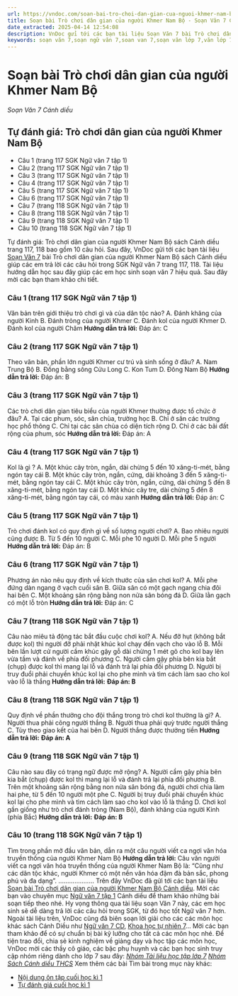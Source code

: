 ```yaml
---
url: https://vndoc.com/soan-bai-tro-choi-dan-gian-cua-nguoi-khmer-nam-bo-273587
title: Soạn bài Trò chơi dân gian của người Khmer Nam Bộ - Soạn Văn 7 Cánh diều - VnDoc.com
date_extracted: 2025-04-14 12:54:08
description: VnDoc gửi tới các bạn tài liệu Soạn Văn 7 bài Trò chơi dân gian của người Khmer Nam Bộ sách Cánh diều bao gồm đáp án chi tiết cho các câu hỏi trong SGK Ngữ văn 7 trang 117, 118 sách Cánh diều. Mời các bạn tham khảo.
keywords: soạn văn 7,soạn ngữ văn 7,soan van 7,soạn văn lớp 7,văn lớp 7,ngữ văn lớp 7,giải văn 7,soạn văn 7 tập 1,soạn văn lớp 7 tập 1,Soạn bài Trò chơi dân gian của người Khmer Nam Bộ,soạn văn 7 cánh diều,bài Trò chơi dân gian của người Khmer Nam Bộ,soạn bài Trò chơi dân gian của người Khmer Nam Bộ Cánh diều,soạn bài lớp 7,Soạn Văn 7 Trò chơi dân gian của người Khmer Nam Bộ,Soạn Văn lớp 7 Trò chơi dân gian của người Khmer Nam Bộ,soạn văn 7 bài Trò chơi dân gian của người Khmer Nam Bộ
---
```


# Soạn bài Trò chơi dân gian của người Khmer Nam Bộ
 _Soạn Văn 7 Cánh diều_
## Tự đánh giá: Trò chơi dân gian của người Khmer Nam Bộ
  * Câu 1 \(trang 117 SGK Ngữ văn 7 tập 1\)
  * Câu 2 \(trang 117 SGK Ngữ văn 7 tập 1\)
  * Câu 3 \(trang 117 SGK Ngữ văn 7 tập 1\)
  * Câu 4 \(trang 117 SGK Ngữ văn 7 tập 1\)
  * Câu 5 \(trang 117 SGK Ngữ văn 7 tập 1\)
  * Câu 6 \(trang 117 SGK Ngữ văn 7 tập 1\)
  * Câu 7 \(trang 118 SGK Ngữ văn 7 tập 1\)
  * Câu 8 \(trang 118 SGK Ngữ văn 7 tập 1\)
  * Câu 9 \(trang 118 SGK Ngữ văn 7 tập 1\)
  * Câu 10 \(trang 118 SGK Ngữ văn 7 tập 1\)

Tự đánh giá: Trò chơi dân gian của người Khmer Nam Bộ  sách Cánh diều trang 117, 118 bao gồm 10 câu hỏi. Sau đây, VnDoc gửi tới các bạn tài liệu [Soạn Văn 7](<https://vndoc.com/ngu-van-7-tap-1-cd>) bài Trò chơi dân gian của người Khmer Nam Bộ sách Cánh diều giúp các em trả lời các câu hỏi trong SGK Ngữ văn 7 trang 117, 118. Tài liệu hướng dẫn học sau đây giúp các em học sinh soạn văn 7 hiệu quả. Sau đây mời các bạn tham khảo chi tiết.
### Câu 1 \(trang 117 SGK Ngữ văn 7 tập 1\)
Văn bản trên giới thiệu trò chơi gì và của dân tộc nào?
A. Đánh khăng của người Kinh
B. Đánh trỏng của người Khmer
C. Đánh kol của người Khmer
D. Đánh kol của người Chăm
**Hướng dẫn trả lời:**
Đáp án: C
### Câu 2 \(trang 117 SGK Ngữ văn 7 tập 1\)
Theo văn bản, phần lớn người Khmer cư trú và sinh sống ở đâu?
A. Nam Trung Bộ
B. Đồng bằng sông Cửu Long
C. Kon Tum
D. Đông Nam Bộ
**Hướng dẫn trả lời:**
Đáp án: B
### Câu 3 \(trang 117 SGK Ngữ văn 7 tập 1\)
Các trò chơi dân gian tiêu biểu của người Khmer thường được tổ chức ở đâu?
A. Tại các phum, sóc, sân chùa, trường học
B. Chỉ ở sân các trường học phổ thông
C. Chỉ tại các sân chùa có diện tích rộng
D. Chỉ ở các bãi đất rộng của phum, sóc
**Hướng dẫn trả lời:**
Đáp án: A
### Câu 4 \(trang 117 SGK Ngữ văn 7 tập 1\)
Kol là gì ?
A. Một khúc cây tròn, ngắn, dài chừng 5 đến 10 xăng-ti-mét, bằng ngón tay cái
B. Một khúc cây tròn, ngắn, cứng, dài khoảng 3 đến 5 xăng-ti-mét, bằng ngón tay cái
C. Một khúc cây tròn, ngắn, cứng, dài chừng 5 đến 8 xăng-ti-mét, bằng ngón tay cái
D. Một khúc cây tre, dài chừng 5 đến 8 xăng-ti-mét, bằng ngón tay cái, có màu xanh
**Hướng dẫn trả lời:**
Đáp án: C
### Câu 5 \(trang 117 SGK Ngữ văn 7 tập 1\)
Trò chơi đánh kol có quy định gì về số lượng người chơi?
A. Bao nhiêu người cũng được
B. Từ 5 đến 10 người
C. Mỗi phe 10 người
D. Mỗi phe 5 người
**Hướng dẫn trả lời:**
Đáp án: B
### Câu 6 \(trang 117 SGK Ngữ văn 7 tập 1\)
Phương án nào nêu quy định về kích thước của sân chơi kol?
A. Mỗi phe đứng dàn ngang ở vạch cuối sân
B. Giữa sân có một gạch ngang chia đôi hai bên
C. Một khoảng sân rộng bằng non nửa sân bóng đá
D. Giữa lằn gạch có một lỗ tròn
**Hướng dẫn trả lời:**
Đáp án: C
### Câu 7 \(trang 118 SGK Ngữ văn 7 tập 1\)
Câu nào miêu tả động tác bắt đầu cuộc chơi kol?
A. Nếu đỡ hụt \(không bắt được kol\) thì người đỡ phải nhặt khúc kol chạy đến vạch cho vào lỗ
B. Mỗi bên lần lượt cử người cầm khúc gậy gỗ dài chừng 1 mét gõ cho kol bay lên vừa tầm và đánh về phía đối phương
C. Người cầm gậy phía bên kia bắt \(chụp\) được kol thì mang lại lỗ và đánh trả lại phía đối phương
D. Người bị truy đuổi phải chuyền khúc kol lại cho phe mình và tìm cách làm sao cho kol vào lỗ là thắng
**Hướng dẫn trả lời:**
**Đáp án: B**
### Câu 8 \(trang 118 SGK Ngữ văn 7 tập 1\)
Quy định về phần thưởng cho đội thắng trong trò chơi kol thường là gì?
A. Người thua phải cõng người thắng
B. Người thua phải quỳ trước người thắng
C. Tùy theo giao kết của hai bên
D. Người thắng được thưởng tiền
**Hướng dẫn trả lời:**
**Đáp án: A**
### Câu 9 \(trang 118 SGK Ngữ văn 7 tập 1\)
Câu nào sau đây có trạng ngữ được mở rộng?
A. Người cầm gậy phía bên kia bắt \(chụp\) được kol thì mang lại lỗ và đánh trả lại phía đối phương
B. Trên một khoảng sân rộng bằng non nửa sân bóng đá, người chơi chia làm hai phe, từ 5 đến 10 người một phe
C. Người bị truy đuổi phải chuyền khúc kol lại cho phe mình và tìm cách làm sao cho kol vào lỗ là thắng
D. Chơi kol gần giống như trò chơi đánh trỏng \(Nam Bộ\), đánh khăng của người Kinh \(phía Bắc\)
**Hướng dẫn trả lời:**
**Đáp án: B**
### Câu 10 \(trang 118 SGK Ngữ văn 7 tập 1\)
Tìm trong phần mở đầu văn bản, dẫn ra một câu người viết ca ngợi văn hóa truyền thống của người Khmer Nam Bộ
**Hướng dẫn trả lời:**
Câu văn người viết ca ngợi văn hóa truyền thống của người Khmer Nam Bộ là: “Cũng như các dân tộc khác, người Khmer có một nền văn hóa đậm đà bản sắc, phong phú và đa dạng”.
....................
Trên đây VnDoc đã gửi tới các bạn tài liệu [Soạn bài Trò chơi dân gian của người Khmer Nam Bộ Cánh diều](<https://vndoc.com/soan-bai-tro-choi-dan-gian-cua-nguoi-khmer-nam-bo-273587>). Mời các bạn vào chuyên mục [Ngữ văn 7 tập 1](<https://vndoc.com/ngu-van-7-tap-1-cd>) Cánh diều để tham khảo những bài soạn tiếp theo nhé. Hy vọng thông qua tài liệu soạn Văn 7 này, các em học sinh sẽ dễ dàng trả lời các câu hỏi trong SGK, từ đó học tốt Ngữ văn 7 hơn.
Ngoài tài liệu trên, VnDoc cũng đã biên soạn lời giải cho các các môn học khác  sách Cánh Diều như [Ngữ văn 7 CD](<https://vndoc.com/ngu-van-7-tap-1-cd>), [Khoa học tự nhiên 7](<https://vndoc.com/khoa-hoc-tu-nhien-7-cd>)... Mời các bạn tham khảo để có sự chuẩn bị bài kỹ lưỡng cho tất cả các môn học nhé.
Để tiện trao đổi, chia sẻ kinh nghiệm về giảng dạy và học tập các môn học, VnDoc mời các thầy cô giáo, các bậc phụ huynh và các bạn học sinh truy cập nhóm riêng dành cho lớp 7 sau đây:
[_Nhóm Tài liệu học tập lớp 7_](</goto?u=aHR0cHM6Ly93d3cuZmFjZWJvb2suY29tL2dyb3Vwcy9UYWkubGlldS5ob2MudGFwLmxvcC43LlZORE9D>)
[ _Nhóm Sách Cánh diều THCS_](</goto?u=aHR0cHM6Ly93d3cuZmFjZWJvb2suY29tL2dyb3Vwcy9zYWNoY2FuaGRpZXV0aGNz>)
Xem thêm các bài Tìm bài trong mục này khác:
  * [Nội dung ôn tập cuối học kì 1](</soan-bai-noi-dung-on-tap-cuoi-hoc-ki-1-273598>)
  * [Tự đánh giá cuối học kì 1](</soan-bai-tu-danh-gia-cuoi-hoc-ki-1-273605>)

